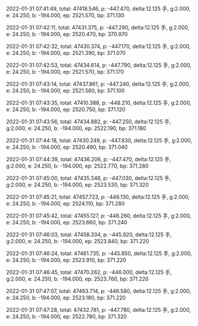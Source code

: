 2022-01-31 07:41:49, total: 47418.546, p: -447.470, delta:12.125 手, g:2.000, e: 24.250, b: -194.000, ep: 2521.570, bp: 371.130

2022-01-31 07:42:11, total: 47431.375, p: -447.290, delta:12.125 手, g:2.000, e: 24.250, b: -194.000, ep: 2520.470, bp: 370.970

2022-01-31 07:42:32, total: 47430.374, p: -447.170, delta:12.125 手, g:2.000, e: 24.250, b: -194.000, ep: 2521.390, bp: 371.070

2022-01-31 07:42:53, total: 47434.614, p: -447.790, delta:12.125 手, g:2.000, e: 24.250, b: -194.000, ep: 2521.570, bp: 371.170

2022-01-31 07:43:14, total: 47437.861, p: -447.240, delta:12.125 手, g:2.000, e: 24.250, b: -194.000, ep: 2521.560, bp: 371.100

2022-01-31 07:43:35, total: 47410.388, p: -448.210, delta:12.125 手, g:2.000, e: 24.250, b: -194.000, ep: 2520.750, bp: 371.120

2022-01-31 07:43:56, total: 47434.882, p: -447.250, delta:12.125 手, g:2.000, e: 24.250, b: -194.000, ep: 2522.190, bp: 371.180

2022-01-31 07:44:18, total: 47430.249, p: -447.830, delta:12.125 手, g:2.000, e: 24.250, b: -194.000, ep: 2520.490, bp: 371.040

2022-01-31 07:44:39, total: 47436.206, p: -447.470, delta:12.125 手, g:2.000, e: 24.250, b: -194.000, ep: 2522.770, bp: 371.280

2022-01-31 07:45:00, total: 47435.348, p: -447.030, delta:12.125 手, g:2.000, e: 24.250, b: -194.000, ep: 2523.530, bp: 371.320

2022-01-31 07:45:21, total: 47457.723, p: -446.130, delta:12.125 手, g:2.000, e: 24.250, b: -194.000, ep: 2524.110, bp: 371.280

2022-01-31 07:45:42, total: 47455.127, p: -446.260, delta:12.125 手, g:2.000, e: 24.250, b: -194.000, ep: 2523.660, bp: 371.240

2022-01-31 07:46:03, total: 47458.334, p: -445.920, delta:12.125 手, g:2.000, e: 24.250, b: -194.000, ep: 2523.840, bp: 371.220

2022-01-31 07:46:24, total: 47461.735, p: -445.850, delta:12.125 手, g:2.000, e: 24.250, b: -194.000, ep: 2523.910, bp: 371.220

2022-01-31 07:46:45, total: 47470.262, p: -446.000, delta:12.125 手, g:2.000, e: 24.250, b: -194.000, ep: 2523.760, bp: 371.220

2022-01-31 07:47:07, total: 47463.714, p: -446.580, delta:12.125 手, g:2.000, e: 24.250, b: -194.000, ep: 2523.180, bp: 371.220

2022-01-31 07:47:28, total: 47432.781, p: -447.780, delta:12.125 手, g:2.000, e: 24.250, b: -194.000, ep: 2522.780, bp: 371.320